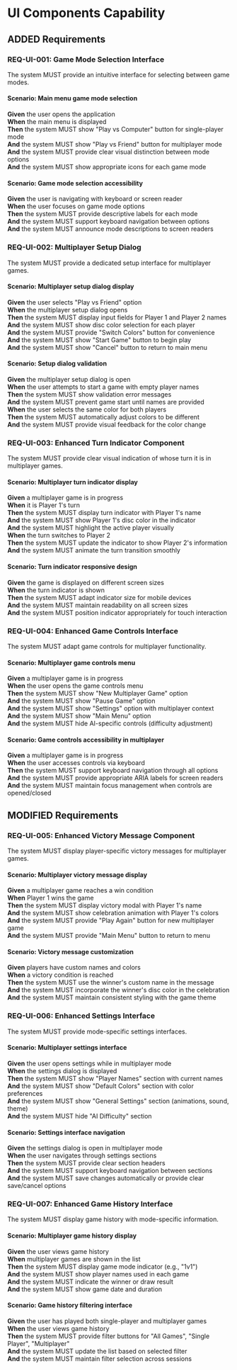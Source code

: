 # UI Components Capability

## ADDED Requirements

### REQ-UI-001: Game Mode Selection Interface

The system MUST provide an intuitive interface for selecting between game modes.

#### Scenario: Main menu game mode selection

**Given** the user opens the application  
**When** the main menu is displayed  
**Then** the system MUST show "Play vs Computer" button for single-player mode  
**And** the system MUST show "Play vs Friend" button for multiplayer mode  
**And** the system MUST provide clear visual distinction between mode options  
**And** the system MUST show appropriate icons for each game mode

#### Scenario: Game mode selection accessibility

**Given** the user is navigating with keyboard or screen reader  
**When** the user focuses on game mode options  
**Then** the system MUST provide descriptive labels for each mode  
**And** the system MUST support keyboard navigation between options  
**And** the system MUST announce mode descriptions to screen readers

### REQ-UI-002: Multiplayer Setup Dialog

The system MUST provide a dedicated setup interface for multiplayer games.

#### Scenario: Multiplayer setup dialog display

**Given** the user selects "Play vs Friend" option  
**When** the multiplayer setup dialog opens  
**Then** the system MUST display input fields for Player 1 and Player 2 names  
**And** the system MUST show disc color selection for each player  
**And** the system MUST provide "Switch Colors" button for convenience  
**And** the system MUST show "Start Game" button to begin play  
**And** the system MUST show "Cancel" button to return to main menu

#### Scenario: Setup dialog validation

**Given** the multiplayer setup dialog is open  
**When** the user attempts to start a game with empty player names  
**Then** the system MUST show validation error messages  
**And** the system MUST prevent game start until names are provided  
**When** the user selects the same color for both players  
**Then** the system MUST automatically adjust colors to be different  
**And** the system MUST provide visual feedback for the color change

### REQ-UI-003: Enhanced Turn Indicator Component

The system MUST provide clear visual indication of whose turn it is in multiplayer games.

#### Scenario: Multiplayer turn indicator display

**Given** a multiplayer game is in progress  
**When** it is Player 1's turn  
**Then** the system MUST display turn indicator with Player 1's name  
**And** the system MUST show Player 1's disc color in the indicator  
**And** the system MUST highlight the active player visually  
**When** the turn switches to Player 2  
**Then** the system MUST update the indicator to show Player 2's information  
**And** the system MUST animate the turn transition smoothly

#### Scenario: Turn indicator responsive design

**Given** the game is displayed on different screen sizes  
**When** the turn indicator is shown  
**Then** the system MUST adapt indicator size for mobile devices  
**And** the system MUST maintain readability on all screen sizes  
**And** the system MUST position indicator appropriately for touch interaction

### REQ-UI-004: Enhanced Game Controls Interface

The system MUST adapt game controls for multiplayer functionality.

#### Scenario: Multiplayer game controls menu

**Given** a multiplayer game is in progress  
**When** the user opens the game controls menu  
**Then** the system MUST show "New Multiplayer Game" option  
**And** the system MUST show "Pause Game" option  
**And** the system MUST show "Settings" option with multiplayer context  
**And** the system MUST show "Main Menu" option  
**And** the system MUST hide AI-specific controls (difficulty adjustment)

#### Scenario: Game controls accessibility in multiplayer

**Given** a multiplayer game is in progress  
**When** the user accesses controls via keyboard  
**Then** the system MUST support keyboard navigation through all options  
**And** the system MUST provide appropriate ARIA labels for screen readers  
**And** the system MUST maintain focus management when controls are opened/closed

## MODIFIED Requirements

### REQ-UI-005: Enhanced Victory Message Component

The system MUST display player-specific victory messages for multiplayer games.

#### Scenario: Multiplayer victory message display

**Given** a multiplayer game reaches a win condition  
**When** Player 1 wins the game  
**Then** the system MUST display victory modal with Player 1's name  
**And** the system MUST show celebration animation with Player 1's colors  
**And** the system MUST provide "Play Again" button for new multiplayer game  
**And** the system MUST provide "Main Menu" button to return to menu

#### Scenario: Victory message customization

**Given** players have custom names and colors  
**When** a victory condition is reached  
**Then** the system MUST use the winner's custom name in the message  
**And** the system MUST incorporate the winner's disc color in the celebration  
**And** the system MUST maintain consistent styling with the game theme

### REQ-UI-006: Enhanced Settings Interface

The system MUST provide mode-specific settings interfaces.

#### Scenario: Multiplayer settings interface

**Given** the user opens settings while in multiplayer mode  
**When** the settings dialog is displayed  
**Then** the system MUST show "Player Names" section with current names  
**And** the system MUST show "Default Colors" section with color preferences  
**And** the system MUST show "General Settings" section (animations, sound, theme)  
**And** the system MUST hide "AI Difficulty" section

#### Scenario: Settings interface navigation

**Given** the settings dialog is open in multiplayer mode  
**When** the user navigates through settings sections  
**Then** the system MUST provide clear section headers  
**And** the system MUST support keyboard navigation between sections  
**And** the system MUST save changes automatically or provide clear save/cancel options

### REQ-UI-007: Enhanced Game History Interface

The system MUST display game history with mode-specific information.

#### Scenario: Multiplayer game history display

**Given** the user views game history  
**When** multiplayer games are shown in the list  
**Then** the system MUST display game mode indicator (e.g., "1v1")  
**And** the system MUST show player names used in each game  
**And** the system MUST indicate the winner or draw result  
**And** the system MUST show game date and duration

#### Scenario: Game history filtering interface

**Given** the user has played both single-player and multiplayer games  
**When** the user views game history  
**Then** the system MUST provide filter buttons for "All Games", "Single Player", "Multiplayer"  
**And** the system MUST update the list based on selected filter  
**And** the system MUST maintain filter selection across sessions
